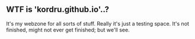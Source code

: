 ## WTF is 'kordru.github.io'..?
It's my webzone for all sorts of stuff. Really it's just a testing space. It's not finished, might not ever get finished; but we'll see.
